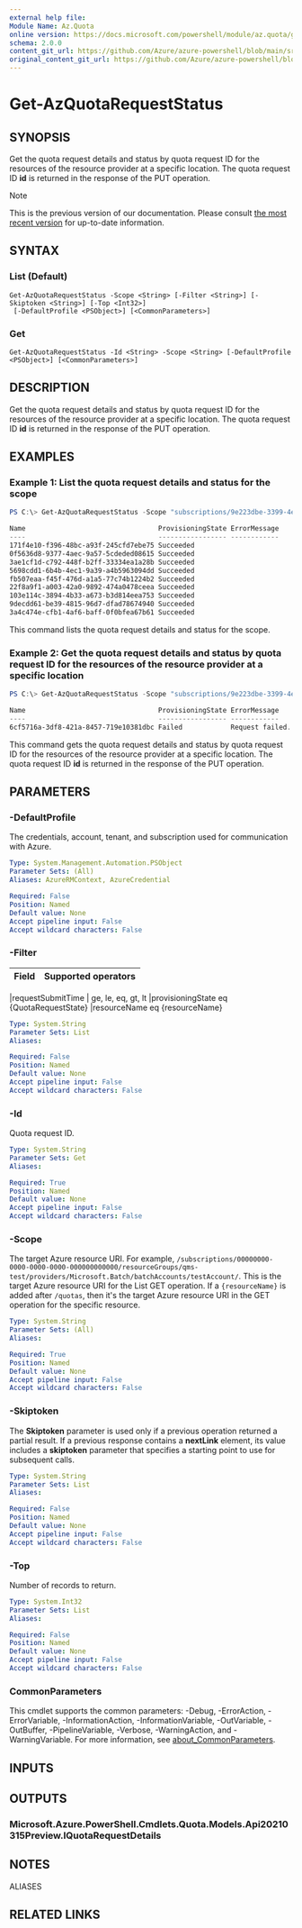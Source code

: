 ```yaml
---
external help file: 
Module Name: Az.Quota
online version: https://docs.microsoft.com/powershell/module/az.quota/get-azquotarequeststatus
schema: 2.0.0
content_git_url: https://github.com/Azure/azure-powershell/blob/main/src/Quota/help/Get-AzQuotaRequestStatus.md
original_content_git_url: https://github.com/Azure/azure-powershell/blob/main/src/Quota/help/Get-AzQuotaRequestStatus.md
---
```


# Get-AzQuotaRequestStatus

## SYNOPSIS
Get the quota request details and status by quota request ID for the resources of the resource provider at a specific location.
The quota request ID **id** is returned in the response of the PUT operation.

> [!NOTE]
>This is the previous version of our documentation. Please consult [the most recent version](/powershell/module/az.quota/get-azquotarequeststatus) for up-to-date information.

## SYNTAX

### List (Default)
```
Get-AzQuotaRequestStatus -Scope <String> [-Filter <String>] [-Skiptoken <String>] [-Top <Int32>]
 [-DefaultProfile <PSObject>] [<CommonParameters>]
```

### Get
```
Get-AzQuotaRequestStatus -Id <String> -Scope <String> [-DefaultProfile <PSObject>] [<CommonParameters>]
```

## DESCRIPTION
Get the quota request details and status by quota request ID for the resources of the resource provider at a specific location.
The quota request ID **id** is returned in the response of the PUT operation.

## EXAMPLES

### Example 1: List the quota request details and status for the scope
```powershell
PS C:\> Get-AzQuotaRequestStatus -Scope "subscriptions/9e223dbe-3399-4e19-88eb-0975f02ac87f/providers/Microsoft.Network/locations/eastus"

Name                                 ProvisioningState ErrorMessage    Code
----                                 ----------------- ------------    ----
171f4e10-f396-48bc-a93f-245cfd7ebe75 Succeeded
0f5636d8-9377-4aec-9a57-5cdeded08615 Succeeded
3ae1cf1d-c792-448f-b2ff-33334ea1a28b Succeeded
5698cdd1-6b4b-4ec1-9a39-a4b5963094dd Succeeded
fb507eaa-f45f-476d-a1a5-77c74b1224b2 Succeeded
22f8a9f1-a003-42a0-9892-474a0478ceea Succeeded
103e114c-3894-4b33-a673-b3d814eea753 Succeeded
9decdd61-be39-4815-96d7-dfad78674940 Succeeded
3a4c474e-cfb1-4af6-baff-0f0bfea67b61 Succeeded
```

This command lists the quota request details and status for the scope.

### Example 2: Get the quota request details and status by quota request ID for the resources of the resource provider at a specific location
```powershell
PS C:\> Get-AzQuotaRequestStatus -Scope "subscriptions/9e223dbe-3399-4e19-88eb-0975f02ac87f/providers/Microsoft.Network/locations/eastus" -Id "6cf5716a-3df8-421a-8457-719e10381dbc"

Name                                 ProvisioningState ErrorMessage    Code
----                                 ----------------- ------------    ----
6cf5716a-3df8-421a-8457-719e10381dbc Failed            Request failed. QuotaReductionNotSupported
```

This command gets the quota request details and status by quota request ID for the resources of the resource provider at a specific location.
The quota request ID **id** is returned in the response of the PUT operation.

## PARAMETERS

### -DefaultProfile
The credentials, account, tenant, and subscription used for communication with Azure.

```yaml
Type: System.Management.Automation.PSObject
Parameter Sets: (All)
Aliases: AzureRMContext, AzureCredential

Required: False
Position: Named
Default value: None
Accept pipeline input: False
Accept wildcard characters: False
```

### -Filter
| Field | Supported operators 
|---------------------|------------------------

|requestSubmitTime | ge, le, eq, gt, lt
 |provisioningState eq {QuotaRequestState}
 |resourceName eq {resourceName}

```yaml
Type: System.String
Parameter Sets: List
Aliases:

Required: False
Position: Named
Default value: None
Accept pipeline input: False
Accept wildcard characters: False
```

### -Id
Quota request ID.

```yaml
Type: System.String
Parameter Sets: Get
Aliases:

Required: True
Position: Named
Default value: None
Accept pipeline input: False
Accept wildcard characters: False
```

### -Scope
The target Azure resource URI.
For example, `/subscriptions/00000000-0000-0000-0000-000000000000/resourceGroups/qms-test/providers/Microsoft.Batch/batchAccounts/testAccount/`.
This is the target Azure resource URI for the List GET operation.
If a `{resourceName}` is added after `/quotas`, then it's the target Azure resource URI in the GET operation for the specific resource.

```yaml
Type: System.String
Parameter Sets: (All)
Aliases:

Required: True
Position: Named
Default value: None
Accept pipeline input: False
Accept wildcard characters: False
```

### -Skiptoken
The **Skiptoken** parameter is used only if a previous operation returned a partial result.
If a previous response contains a **nextLink** element, its value includes a **skiptoken** parameter that specifies a starting point to use for subsequent calls.

```yaml
Type: System.String
Parameter Sets: List
Aliases:

Required: False
Position: Named
Default value: None
Accept pipeline input: False
Accept wildcard characters: False
```

### -Top
Number of records to return.

```yaml
Type: System.Int32
Parameter Sets: List
Aliases:

Required: False
Position: Named
Default value: None
Accept pipeline input: False
Accept wildcard characters: False
```

### CommonParameters
This cmdlet supports the common parameters: -Debug, -ErrorAction, -ErrorVariable, -InformationAction, -InformationVariable, -OutVariable, -OutBuffer, -PipelineVariable, -Verbose, -WarningAction, and -WarningVariable. For more information, see [about_CommonParameters](http://go.microsoft.com/fwlink/?LinkID=113216).

## INPUTS

## OUTPUTS

### Microsoft.Azure.PowerShell.Cmdlets.Quota.Models.Api20210315Preview.IQuotaRequestDetails

## NOTES

ALIASES

## RELATED LINKS

